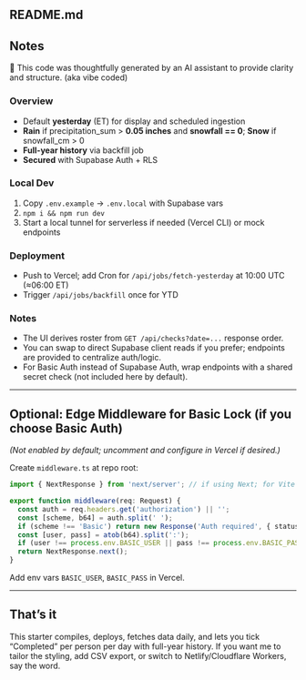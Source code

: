 ## README.md

## Notes
🤖 This code was thoughtfully generated by an AI assistant to provide clarity and structure. (aka vibe coded)
### Overview
- Default **yesterday** (ET) for display and scheduled ingestion
- **Rain** if precipitation_sum > **0.05 inches** and **snowfall == 0**; **Snow** if snowfall_cm > 0
- **Full-year history** via backfill job
- **Secured** with Supabase Auth + RLS

### Local Dev
1. Copy `.env.example` → `.env.local` with Supabase vars
2. `npm i && npm run dev`
3. Start a local tunnel for serverless if needed (Vercel CLI) or mock endpoints

### Deployment
- Push to Vercel; add Cron for `/api/jobs/fetch-yesterday` at 10:00 UTC (≈06:00 ET)
- Trigger `/api/jobs/backfill` once for YTD

### Notes
- The UI derives roster from `GET /api/checks?date=...` response order.
- You can swap to direct Supabase client reads if you prefer; endpoints are provided to centralize auth/logic.
- For Basic Auth instead of Supabase Auth, wrap endpoints with a shared secret check (not included here by default).

---

## Optional: Edge Middleware for Basic Lock (if you choose Basic Auth)
*(Not enabled by default; uncomment and configure in Vercel if desired.)*

Create `middleware.ts` at repo root:
```ts
import { NextResponse } from 'next/server'; // if using Next; for Vite SSR you’d adapt using platform middleware

export function middleware(req: Request) {
  const auth = req.headers.get('authorization') || '';
  const [scheme, b64] = auth.split(' ');
  if (scheme !== 'Basic') return new Response('Auth required', { status: 401, headers: { 'WWW-Authenticate': 'Basic realm="app"' } });
  const [user, pass] = atob(b64).split(':');
  if (user !== process.env.BASIC_USER || pass !== process.env.BASIC_PASS) return new Response('Forbidden', { status: 403 });
  return NextResponse.next();
}
```
Add env vars `BASIC_USER`, `BASIC_PASS` in Vercel.

---

## That’s it
This starter compiles, deploys, fetches data daily, and lets you tick “Completed” per person per day with full-year history. If you want me to tailor the styling, add CSV export, or switch to Netlify/Cloudflare Workers, say the word.
